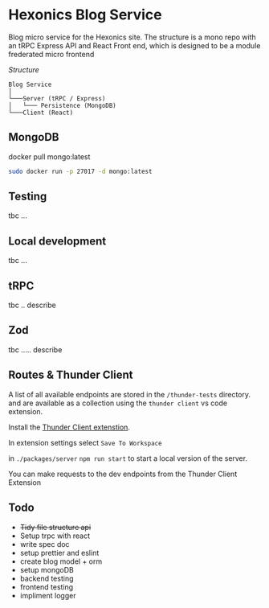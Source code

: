 # Hexonics Blog Service

Blog micro service for the Hexonics site. The structure is a mono repo with an tRPC Express API and React Front end, which is designed to be a module frederated micro frontend

_Structure_

```
Blog Service
│
└───Server (tRPC / Express)
│   └─── Persistence (MongoDB)
└───Client (React)
```

## MongoDB

docker pull mongo:latest

```bash
sudo docker run -p 27017 -d mongo:latest
```

## Testing

tbc ...

## Local development

tbc ...

## tRPC

tbc .. describe

## Zod

tbc ..... describe

## Routes & Thunder Client

A list of all available endpoints are stored in the `/thunder-tests` directory. and are available as a collection using the `thunder client` vs code extension.

Install the [Thunder Client extenstion](https://github.com/rangav/thunder-client-support).

In extension settings select `Save To Workspace`

in `./packages/server` `npm run start` to start a local version of the server.

You can make requests to the dev endpoints from the Thunder Client Extension

## Todo

- ~~Tidy file structure api~~
- Setup trpc with react
- write spec doc
- setup prettier and eslint
- create blog model + orm
- setup mongoDB
- backend testing
- frontend testing
- impliment logger

